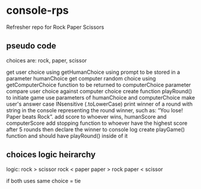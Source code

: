 # console-rps ##
Refresher repo for Rock Paper Scissors


## pseudo code
choices are: rock, paper, scissor

get user choice using getHumanChoice using prompt to be stored in a parameter humanChoice
get computer random choice using getComputerChoice function to be returned to computerChoice parameter
compare user choice against computer choice
create function playRound() to initiate game use parameters of humanChoice and computerChoice
make user's answer case INsensitive (.toLowerCase)
print winner of a round with string in the console representing the round winner, such as: “You lose! Paper beats Rock”.
add score to whoever wins, humanScore and computerScore 
add stopping function to whoever have the highest score after 5 rounds then declare the winner to console log
create playGame() function and should have playRound() inside of it 

## choices logic heirarchy
logic: 
rock > scissor
rock < paper
paper > rock
paper < scissor

if both uses same choice = tie